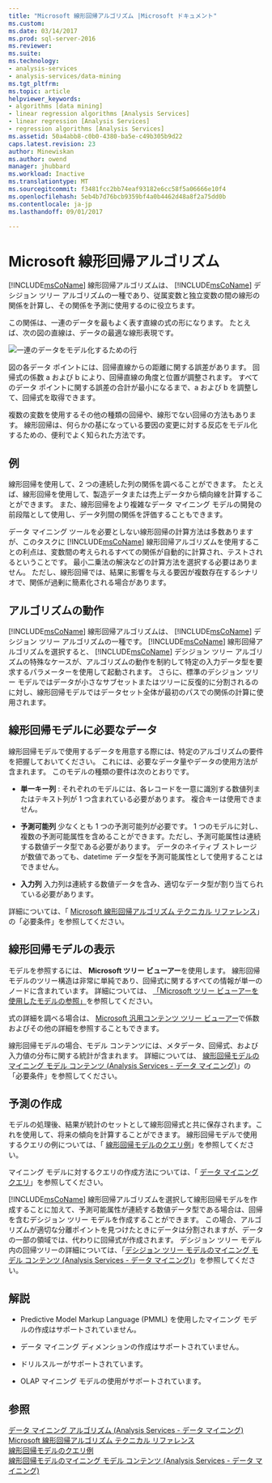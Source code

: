 ```yaml
---
title: "Microsoft 線形回帰アルゴリズム |Microsoft ドキュメント"
ms.custom: 
ms.date: 03/14/2017
ms.prod: sql-server-2016
ms.reviewer: 
ms.suite: 
ms.technology:
- analysis-services
- analysis-services/data-mining
ms.tgt_pltfrm: 
ms.topic: article
helpviewer_keywords:
- algorithms [data mining]
- linear regression algorithms [Analysis Services]
- linear regression [Analysis Services]
- regression algorithms [Analysis Services]
ms.assetid: 50a4abb8-c0b0-4380-ba5e-c49b305b9d22
caps.latest.revision: 23
author: Minewiskan
ms.author: owend
manager: jhubbard
ms.workload: Inactive
ms.translationtype: MT
ms.sourcegitcommit: f3481fcc2bb74eaf93182e6cc58f5a06666e10f4
ms.openlocfilehash: 5eb4b7d76bcb9359bf4a0b4462d48a8f2a75dd0b
ms.contentlocale: ja-jp
ms.lasthandoff: 09/01/2017

---
```

# <a name="microsoft-linear-regression-algorithm"></a>Microsoft 線形回帰アルゴリズム
  [!INCLUDE[msCoName](../../includes/msconame-md.md)] 線形回帰アルゴリズムは、 [!INCLUDE[msCoName](../../includes/msconame-md.md)] デシジョン ツリー アルゴリズムの一種であり、従属変数と独立変数の間の線形の関係を計算し、その関係を予測に使用するのに役立ちます。  
  
 この関係は、一連のデータを最もよく表す直線の式の形になります。 たとえば、次の図の直線は、データの最適な線形表現です。  
  
 ![一連のデータをモデル化するための行](../../analysis-services/data-mining/media/linear-regression.gif "一連のデータをモデル化するための行")  
  
 図の各データ ポイントには、回帰直線からの距離に関する誤差があります。 回帰式の係数 a および b により、回帰直線の角度と位置が調整されます。 すべてのデータ ポイントに関する誤差の合計が最小になるまで、a および b を調整して、回帰式を取得できます。  
  
 複数の変数を使用するその他の種類の回帰や、線形でない回帰の方法もあります。 線形回帰は、何らかの基になっている要因の変更に対する反応をモデル化するための、便利でよく知られた方法です。  
  
## <a name="example"></a>例  
 線形回帰を使用して、2 つの連続した列の関係を調べることができます。 たとえば、線形回帰を使用して、製造データまたは売上データから傾向線を計算することができます。 また、線形回帰をより複雑なデータ マイニング モデルの開発の前段階として使用し、データ列間の関係を評価することもできます。  
  
 データ マイニング ツールを必要としない線形回帰の計算方法は多数ありますが、このタスクに [!INCLUDE[msCoName](../../includes/msconame-md.md)] 線形回帰アルゴリズムを使用することの利点は、変数間の考えられるすべての関係が自動的に計算され、テストされるということです。 最小二乗法の解決などの計算方法を選択する必要はありません。 ただし、線形回帰では、結果に影響を与える要因が複数存在するシナリオで、関係が過剰に簡素化される場合があります。  
  
## <a name="how-the-algorithm-works"></a>アルゴリズムの動作  
 [!INCLUDE[msCoName](../../includes/msconame-md.md)] 線形回帰アルゴリズムは、 [!INCLUDE[msCoName](../../includes/msconame-md.md)] デシジョン ツリー アルゴリズムの一種です。 [!INCLUDE[msCoName](../../includes/msconame-md.md)] 線形回帰アルゴリズムを選択すると、 [!INCLUDE[msCoName](../../includes/msconame-md.md)] デシジョン ツリー アルゴリズムの特殊なケースが、アルゴリズムの動作を制約して特定の入力データ型を要求するパラメーターを使用して起動されます。 さらに、標準のデシジョン ツリー モデルではデータが小さなサブセットまたはツリーに反復的に分割されるのに対し、線形回帰モデルではデータセット全体が最初のパスでの関係の計算に使用されます。  
  
## <a name="data-required-for-linear-regression-models"></a>線形回帰モデルに必要なデータ  
 線形回帰モデルで使用するデータを用意する際には、特定のアルゴリズムの要件を把握しておいてください。 これには、必要なデータ量やデータの使用方法が含まれます。 このモデルの種類の要件は次のとおりです。  
  
-   **単一キー列** : それぞれのモデルには、各レコードを一意に識別する数値列またはテキスト列が 1 つ含まれている必要があります。 複合キーは使用できません。  
  
-   **予測可能列** 少なくとも 1 つの予測可能列が必要です。 1 つのモデルに対し、複数の予測可能属性を含めることができます。ただし、予測可能属性は連続する数値データ型である必要があります。 データのネイティブ ストレージが数値であっても、datetime データ型を予測可能属性として使用することはできません。  
  
-   **入力列** 入力列は連続する数値データを含み、適切なデータ型が割り当てられている必要があります。  
  
 詳細については、「 [Microsoft 線形回帰アルゴリズム テクニカル リファレンス](../../analysis-services/data-mining/microsoft-linear-regression-algorithm-technical-reference.md)」の「必要条件」を参照してください。  
  
## <a name="viewing-a-linear-regression-model"></a>線形回帰モデルの表示  
 モデルを参照するには、 **Microsoft ツリー ビューアー**を使用します。 線形回帰モデルのツリー構造は非常に単純であり、回帰式に関するすべての情報が単一のノードに含まれています。 詳細については、 [「Microsoft ツリー ビューアーを使用したモデルの参照」](../../analysis-services/data-mining/browse-a-model-using-the-microsoft-tree-viewer.md)を参照してください。  
  
 式の詳細を調べる場合は、 [Microsoft 汎用コンテンツ ツリー ビューアー](../../analysis-services/data-mining/browse-a-model-using-the-microsoft-generic-content-tree-viewer.md)で係数およびその他の詳細を参照することもできます。  
  
 線形回帰モデルの場合、モデル コンテンツには、メタデータ、回帰式、および入力値の分布に関する統計が含まれます。 詳細については、 [線形回帰モデルのマイニング モデル コンテンツ (Analysis Services - データ マイニング)](../../analysis-services/data-mining/mining-model-content-for-linear-regression-models-analysis-services-data-mining.md)」の「必要条件」を参照してください。  
  
## <a name="creating-predictions"></a>予測の作成  
 モデルの処理後、結果が統計のセットとして線形回帰式と共に保存されます。これを使用して、将来の傾向を計算することができます。 線形回帰モデルで使用するクエリの例については、「 [線形回帰モデルのクエリ例](../../analysis-services/data-mining/linear-regression-model-query-examples.md)」を参照してください。  
  
 マイニング モデルに対するクエリの作成方法については、「 [データ マイニング クエリ](../../analysis-services/data-mining/data-mining-queries.md)」を参照してください。  
  
 [!INCLUDE[msCoName](../../includes/msconame-md.md)] 線形回帰アルゴリズムを選択して線形回帰モデルを作成することに加えて、予測可能属性が連続する数値データ型である場合は、回帰を含むデシジョン ツリー モデルを作成することができます。 この場合、アルゴリズムが適切な分離ポイントを見つけたときにデータは分割されますが、データの一部の領域では、代わりに回帰式が作成されます。 デシジョン ツリー モデル内の回帰ツリーの詳細については、「[デシジョン ツリー モデルのマイニング モデル コンテンツ (Analysis Services - データ マイニング)](../../analysis-services/data-mining/mining-model-content-for-decision-tree-models-analysis-services-data-mining.md)」を参照してください。  
  
## <a name="remarks"></a>解説  
  
-   Predictive Model Markup Language (PMML) を使用したマイニング モデルの作成はサポートされていません。  
  
-   データ マイニング ディメンションの作成はサポートされていません。  
  
-   ドリルスルーがサポートされています。  
  
-   OLAP マイニング モデルの使用がサポートされています。  
  
## <a name="see-also"></a>参照  
 [データ マイニング アルゴリズム (Analysis Services - データ マイニング)](../../analysis-services/data-mining/data-mining-algorithms-analysis-services-data-mining.md)   
 [Microsoft 線形回帰アルゴリズム テクニカル リファレンス](../../analysis-services/data-mining/microsoft-linear-regression-algorithm-technical-reference.md)   
 [線形回帰モデルのクエリ例](../../analysis-services/data-mining/linear-regression-model-query-examples.md)   
 [線形回帰モデルのマイニング モデル コンテンツ &#40;Analysis Services - データ マイニング&#41;](../../analysis-services/data-mining/mining-model-content-for-linear-regression-models-analysis-services-data-mining.md)  
  
  


